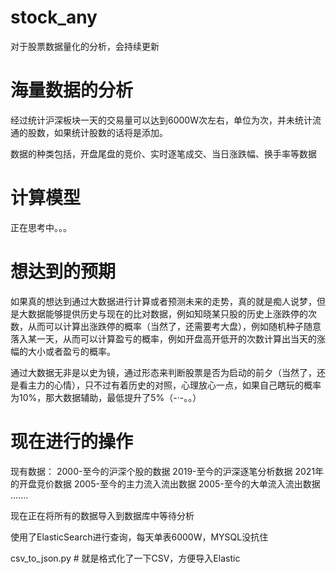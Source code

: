 # stock_any
对于股票数据量化的分析，会持续更新

# 海量数据的分析

经过统计沪深板块一天的交易量可以达到6000W次左右，单位为次，并未统计流通的股数，如果统计股数的话将是添加。

数据的种类包括，开盘尾盘的竞价、实时逐笔成交、当日涨跌幅、换手率等数据

# 计算模型

正在思考中。。。

# 想达到的预期

如果真的想达到通过大数据进行计算或者预测未来的走势，真的就是痴人说梦，但是大数据能够提供历史与现在的比对数据，例如知晓某只股的历史上涨跌停的次数，从而可以计算出涨跌停的概率（当然了，还需要考大盘），例如随机种子随意落入某一天，从而可以计算盈亏的概率，例如开盘高开低开的次数计算出当天的涨幅的大小或者盈亏的概率。

通过大数据无非是以史为镜，通过形态来判断股票是否为启动的前夕（当然了，还是看主力的心情），只不过有着历史的对照，心理放心一点，如果自己瞎玩的概率为10%，那大数据辅助，最低提升了5%（-·-。。）

# 现在进行的操作

现有数据：
  2000-至今的沪深个股的数据
  2019-至今的沪深逐笔分析数据
  2021年的开盘竞价数据
  2005-至今的主力流入流出数据
  2005-至今的大单流入流出数据
  .......
 
 现在正在将所有的数据导入到数据库中等待分析
 
 使用了ElasticSearch进行查询，每天单表6000W，MYSQL没抗住
 
csv_to_json.py # 就是格式化了一下CSV，方便导入Elastic
